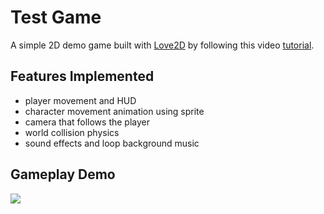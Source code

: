# Test Game

A simple 2D demo game built with [Love2D](https://love2d.org/) by following this video [tutorial](https://youtube.com/playlist?list=PLqPLyUreLV8DrLcLvQQ64Uz_h_JGLgGg2&si=H8cbY7clLiZ4AUPP).

## Features Implemented
- player movement and HUD
- character movement animation using sprite
- camera that follows the player
- world collision physics
- sound effects and loop background music

## Gameplay Demo
![](output/recording.gif)
